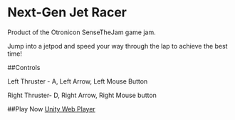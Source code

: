 # Next-Gen Jet Racer
Product of the Otronicon SenseTheJam game jam.

Jump into a jetpod and speed your way through the lap to achieve the best time! 

##Controls

Left Thruster - A, Left Arrow, Left Mouse Button

Right Thruster- D, Right Arrow, Right Mouse button

##Play Now
[Unity Web Player](https://dl.dropboxusercontent.com/u/36005128/Next-Gen%20Jet%20Racer/NextGenJetRacer.html)
